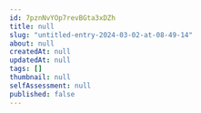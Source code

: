 ```yaml
---
id: 7pznNvYOp7revBGta3xDZh
title: null
slug: "untitled-entry-2024-03-02-at-08-49-14"
about: null
createdAt: null
updatedAt: null
tags: []
thumbnail: null
selfAssessment: null
published: false
---
```

